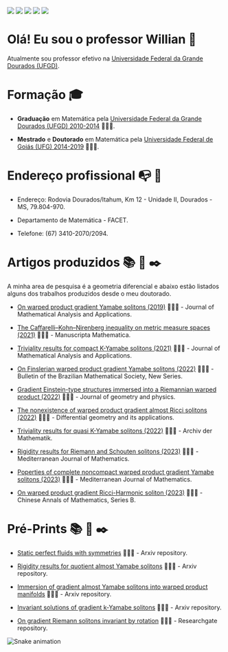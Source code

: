 
<div> 
    <a href = "mailto:williantokura@ufgd.edu.br"><img src="https://img.shields.io/badge/-Gmail-%23333?style=for-the-badge&logo=gmail&logoColor=white" target="_blank"></a>
  <a href="(67)992141462" target="_blank"><img src="https://img.shields.io/badge/WhatsApp-25D366?style=for-the-badge&logo=whatsapp&logoColor=white" target="_blank"></a>
  <a href = "http://lattes.cnpq.br/3530744794583222"><img src="https://img.shields.io/badge/-Lattes-red?style=for-the-badge&logo=GitBook&logoColor=white" target="_blank"></a>
   <a href="https://scholar.google.com.br/citations?hl=pt-BR&user=Dj08eLoAAAAJ" target="_blank"><img src="https://img.shields.io/badge/Google Scholar-%230077B5?style=for-the-badge&logo=goodreads&logoColor=white" target="_blank"></a> 
     <a href="https://orcid.org/0000-0001-9363-793X" target="_blank"><img src="https://img.shields.io/badge/orcid-A6CE39?style=for-the-badge&logo=orcid&logoColor=white" target="_blank"></a> 
 
  # Olá! Eu sou o professor Willian 👋
  
  
Atualmente sou professor efetivo na [Universidade Federal da Grande Dourados (UFGD)](https://portal.ufgd.edu.br/).
 
 # Formação :mortar_board:
 
 - 	__Graduação__  em Matemática pela [Universidade Federal da Grande Dourados (UFGD) 2010-2014](https://portal.ufgd.edu.br/) 👨🏼‍🏫.
 
 - __Mestrado__  e __Doutorado__  em Matemática pela [Universidade Federal de Goiás (UFG) 2014-2019](https://www.ufg.br/) 👨🏼‍🏫.
 
     
 # Endereço profissional :mailbox_with_no_mail: :office:
 
 - Endereço: Rodovia Dourados/Itahum, Km 12 - Unidade II, Dourados - MS, 79.804-970.
    
 - Departamento de Matemática - FACET.
    
 - Telefone: (67) 3410-2070/2094.
    
    
 # Artigos produzidos :books: :notebook: :black_nib:
A minha area de pesquisa é a geometria diferencial e abaixo estão listados alguns dos trabalhos produzidos desde o meu doutorado.
 
- [On warped product gradient Yamabe solitons (2019)](https://doi.org/10.1016/j.jmaa.2018.12.044) 👨🏼‍🏫 - Journal of Mathematical Analysis and Applications.
  
- [The Caffarelli–Kohn–Nirenberg inequality on metric measure spaces (2021)](https://doi.org/10.1007/s00229-020-01206-1) 👨🏼‍🏫 - Manuscripta Mathematica.
  
- [Triviality results for compact K-Yamabe solitons (2021)](https://doi.org/10.1016/j.jmaa.2021.125274) 👨🏼‍🏫 - Journal of Mathematical Analysis and Applications.
  
- [On Finslerian warped product gradient Yamabe solitons (2022)](https://doi.org/10.1007/s00574-022-00286-9) 👨🏼‍🏫 - Bulletin of the Brazilian Mathematical Society, New Series.
  
- [Gradient Einstein-type structures immersed into a Riemannian warped product (2022)](https://doi.org/10.1016/j.geomphys.2022.104510) 👨🏼‍🏫 - Journal of geometry and physics.
  
- [The nonexistence of warped product gradient almost Ricci solitons (2022)](https://doi.org/10.1016/j.difgeo.2022.101884) 👨🏼‍🏫 - Differential geometry and its applications.
  
- [Triviality results for quasi K-Yamabe solitons (2022)](https://doi.org/10.1007/s00013-022-01795-1) 👨🏼‍🏫 - Archiv der Mathematik.

    
- [Rigidity results for Riemann and Schouten solitons (2023)](https://link.springer.com/article/10.1007/s00009-023-02319-z) 👨🏼‍🏫 - Mediterranean Journal of Mathematics.
    
- [Poperties of complete noncompact warped product gradient Yamabe solitons (2023)](https://doi.org/10.1007/s00009-023-02451-w) 👨🏼‍🏫 - Mediterranean Journal of Mathematics.
    
- [On warped product gradient Ricci-Harmonic soliton (2023)](https://arxiv.org/abs/1906.11933) 👨🏼‍🏫 - Chinese Annals of Mathematics, Series B.

  
   
 # Pré-Prints :books: :notebook: :black_nib:
 
- [Static perfect fluids with symmetries](https://arxiv.org/abs/1905.00114) 👨🏼‍🏫 - Arxiv repository.
  
- [Rigidity results for quotient almost Yamabe solitons](https://arxiv.org/abs/2011.03569) 👨🏼‍🏫 - Arxiv repository.
  
- [Immersion of gradient almost Yamabe solitons into warped product manifolds](https://arxiv.org/abs/2010.03995) 👨🏼‍🏫 - Arxiv repository.

- [Invariant solutions of gradient k-Yamabe solitons](https://arxiv.org/abs/2108.04665) 👨🏼‍🏫 - Arxiv repository.
  
- [On gradient Riemann solitons invariant by rotation]([https://www.researchgate.net/publication/371901444_On_gradient_Riemann_solitons_invariant_by_rotation]) 👨🏼‍🏫 - Researchgate repository.
  

    
    
    
![Snake animation](https://github.com/williantokura/williantokura/blob/output/github-contribution-grid-snake.svg)
    
    
    
